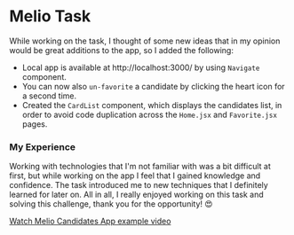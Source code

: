 # Melio Task
While working on the task, I thought of some new ideas that in my opinion would be great additions to the app, so I added the following:

- Local app is available at http://localhost:3000/ by using `Navigate` component.
- You can  now also `un-favorite` a candidate by clicking the heart icon for a second time.
- Created the `CardList` component, which displays the candidates list, in order to avoid code duplication across the `Home.jsx` and `Favorite.jsx` pages.

### My Experience
Working with technologies that I'm not familiar with was a bit difficult at first, but while working on the app I feel that I gained knowledge and confidence.
The task introduced me to new techniques that I definitely learned for later on.
All in all, I really enjoyed working on this task and solving this challenge, thank you for the opportunity! :heart_eyes:

[Watch Melio Candidates App example video](https://user-images.githubusercontent.com/50097337/158362944-e0f621ca-2e6f-4875-8b6b-156eaa4c00ed.mov
)






